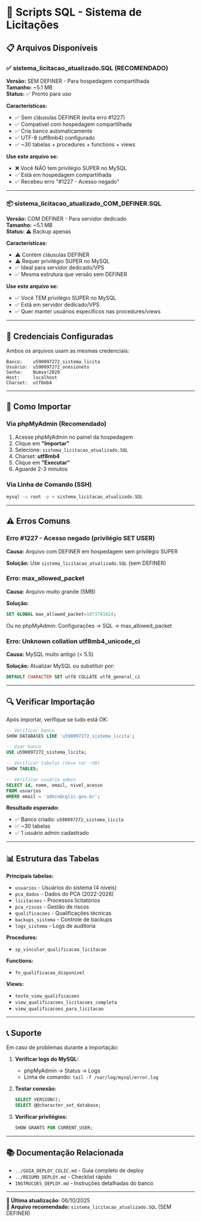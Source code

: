 # 📂 Scripts SQL - Sistema de Licitações

## 📋 Arquivos Disponíveis

### ✅ **sistema_licitacao_atualizado.SQL** (RECOMENDADO)
**Versão:** SEM DEFINER - Para hospedagem compartilhada  
**Tamanho:** ~5.1 MB  
**Status:** ✅ Pronto para uso

**Características:**
- ✅ Sem cláusulas DEFINER (evita erro #1227)
- ✅ Compatível com hospedagem compartilhada
- ✅ Cria banco automaticamente
- ✅ UTF-8 (utf8mb4) configurado
- ✅ ~30 tabelas + procedures + functions + views

**Use este arquivo se:**
- ❌ Você NÃO tem privilégio SUPER no MySQL
- ✅ Está em hospedagem compartilhada
- ✅ Recebeu erro "#1227 - Acesso negado"

---

### 📦 **sistema_licitacao_atualizado_COM_DEFINER.SQL**
**Versão:** COM DEFINER - Para servidor dedicado  
**Tamanho:** ~5.1 MB  
**Status:** ⚠️ Backup apenas

**Características:**
- ⚠️ Contém cláusulas DEFINER
- ⚠️ Requer privilégio SUPER no MySQL
- ✅ Ideal para servidor dedicado/VPS
- ✅ Mesma estrutura que versão sem DEFINER

**Use este arquivo se:**
- ✅ Você TEM privilégio SUPER no MySQL
- ✅ Está em servidor dedicado/VPS
- ✅ Quer manter usuários específicos nas procedures/views

---

## 🔐 Credenciais Configuradas

Ambos os arquivos usam as mesmas credenciais:

```
Banco:    u590097272_sistema_licita
Usuário:  u590097272_onesioneto
Senha:    Numse!2020
Host:     localhost
Charset:  utf8mb4
```

---

## 🚀 Como Importar

### Via phpMyAdmin (Recomendado)

1. Acesse phpMyAdmin no painel da hospedagem
2. Clique em **"Importar"**
3. Selecione: `sistema_licitacao_atualizado.SQL`
4. Charset: **utf8mb4**
5. Clique em **"Executar"**
6. Aguarde 2-3 minutos

### Via Linha de Comando (SSH)

```bash
mysql -u root -p < sistema_licitacao_atualizado.SQL
```

---

## ⚠️ Erros Comuns

### Erro #1227 - Acesso negado (privilégio SET USER)

**Causa:** Arquivo com DEFINER em hospedagem sem privilégio SUPER

**Solução:** Use `sistema_licitacao_atualizado.SQL` (sem DEFINER)

### Erro: max_allowed_packet

**Causa:** Arquivo muito grande (5MB)

**Solução:**
```sql
SET GLOBAL max_allowed_packet=1073741824;
```

Ou no phpMyAdmin: Configurações → SQL → max_allowed_packet

### Erro: Unknown collation utf8mb4_unicode_ci

**Causa:** MySQL muito antigo (< 5.5)

**Solução:** Atualizar MySQL ou substituir por:
```sql
DEFAULT CHARACTER SET utf8 COLLATE utf8_general_ci
```

---

## 🔍 Verificar Importação

Após importar, verifique se tudo está OK:

```sql
-- Verificar banco
SHOW DATABASES LIKE 'u590097272_sistema_licita';

-- Usar banco
USE u590097272_sistema_licita;

-- Verificar tabelas (deve ter ~30)
SHOW TABLES;

-- Verificar usuário admin
SELECT id, nome, email, nivel_acesso 
FROM usuarios 
WHERE email = 'admin@cglic.gov.br';
```

**Resultado esperado:**
- ✅ Banco criado: `u590097272_sistema_licita`
- ✅ ~30 tabelas
- ✅ 1 usuário admin cadastrado

---

## 📊 Estrutura das Tabelas

**Principais tabelas:**
- `usuarios` - Usuários do sistema (4 níveis)
- `pca_dados` - Dados do PCA (2022-2026)
- `licitacoes` - Processos licitatórios
- `pca_riscos` - Gestão de riscos
- `qualificacoes` - Qualificações técnicas
- `backups_sistema` - Controle de backups
- `logs_sistema` - Logs de auditoria

**Procedures:**
- `sp_vincular_qualificacao_licitacao`

**Functions:**
- `fn_qualificacao_disponivel`

**Views:**
- `teste_view_qualificacoes`
- `view_qualificacoes_licitacoes_completa`
- `view_qualificacoes_para_licitacao`

---

## 📞 Suporte

Em caso de problemas durante a importação:

1. **Verificar logs do MySQL:**
   - phpMyAdmin → Status → Logs
   - Linha de comando: `tail -f /var/log/mysql/error.log`

2. **Testar conexão:**
   ```sql
   SELECT VERSION();
   SELECT @@character_set_database;
   ```

3. **Verificar privilégios:**
   ```sql
   SHOW GRANTS FOR CURRENT_USER;
   ```

---

## 📚 Documentação Relacionada

- `../GUIA_DEPLOY_CGLIC.md` - Guia completo de deploy
- `../RESUMO_DEPLOY.md` - Checklist rápido
- `INSTRUCOES_DEPLOY.md` - Instruções detalhadas do banco

---

**📌 Última atualização:** 06/10/2025  
**🎯 Arquivo recomendado:** `sistema_licitacao_atualizado.SQL` (SEM DEFINER)
